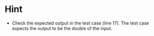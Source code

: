 # Hint
- Check the expected output in the test case (line 17). The test case expects the output to be the double of the input.